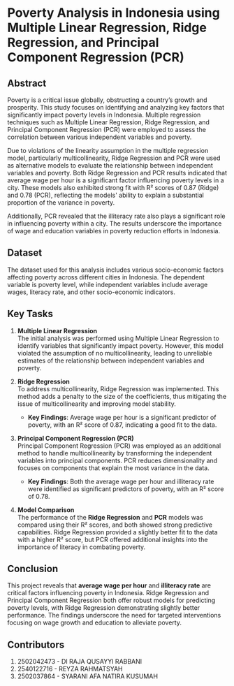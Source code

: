 # Poverty Analysis in Indonesia using Multiple Linear Regression, Ridge Regression, and Principal Component Regression (PCR)

## Abstract
Poverty is a critical issue globally, obstructing a country’s growth and prosperity. This study focuses on identifying and analyzing key factors that significantly impact poverty levels in Indonesia. Multiple regression techniques such as Multiple Linear Regression, Ridge Regression, and Principal Component Regression (PCR) were employed to assess the correlation between various independent variables and poverty.

Due to violations of the linearity assumption in the multiple regression model, particularly multicollinearity, Ridge Regression and PCR were used as alternative models to evaluate the relationship between independent variables and poverty. Both Ridge Regression and PCR results indicated that average wage per hour is a significant factor influencing poverty levels in a city. These models also exhibited strong fit with R² scores of 0.87 (Ridge) and 0.78 (PCR), reflecting the models' ability to explain a substantial proportion of the variance in poverty.

Additionally, PCR revealed that the illiteracy rate also plays a significant role in influencing poverty within a city. The results underscore the importance of wage and education variables in poverty reduction efforts in Indonesia.

## Dataset
The dataset used for this analysis includes various socio-economic factors affecting poverty across different cities in Indonesia. The dependent variable is poverty level, while independent variables include average wages, literacy rate, and other socio-economic indicators.

## Key Tasks
1. **Multiple Linear Regression** <br>
The initial analysis was performed using Multiple Linear Regression to identify variables that significantly impact poverty. However, this model violated the assumption of no multicollinearity, leading to unreliable estimates of the relationship between independent variables and poverty.

2. **Ridge Regression** <br>
To address multicollinearity, Ridge Regression was implemented. This method adds a penalty to the size of the coefficients, thus mitigating the issue of multicollinearity and improving model stability.
    - **Key Findings**: Average wage per hour is a significant predictor of poverty, with an R² score of 0.87, indicating a good fit to the data.

3. **Principal Component Regression (PCR)** <br>
Principal Component Regression (PCR) was employed as an additional method to handle multicollinearity by transforming the independent variables into principal components. PCR reduces dimensionality and focuses on components that explain the most variance in the data.
    - **Key Findings**: Both the average wage per hour and illiteracy rate were identified as significant predictors of poverty, with an R² score of 0.78.

4. **Model Comparison** <br>
The performance of the **Ridge Regression** and **PCR** models was compared using their R² scores, and both showed strong predictive capabilities. Ridge Regression provided a slightly better fit to the data with a higher R² score, but PCR offered additional insights into the importance of literacy in combating poverty.

## Conclusion
This project reveals that **average wage per hour** and **illiteracy rate** are critical factors influencing poverty in Indonesia. Ridge Regression and Principal Component Regression both offer robust models for predicting poverty levels, with Ridge Regression demonstrating slightly better performance. The findings underscore the need for targeted interventions focusing on wage growth and education to alleviate poverty.

## Contributors
1. 2502042473 - DI RAJA QUSAYYI RABBANI
2. 2540122716 - REYZA RAHMATSYAH
3. 2502037864 - SYARANI AFA NATIRA KUSUMAH
